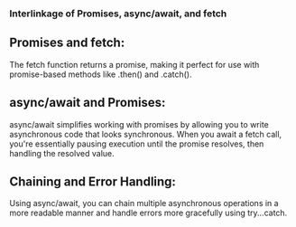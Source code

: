 ### Interlinkage of Promises, async/await, and fetch

## Promises and fetch: 
The fetch function returns a promise, making it perfect for use with promise-based methods like .then() and .catch().


## async/await and Promises: 

async/await simplifies working with promises by allowing you to write asynchronous code that looks synchronous. When you await a fetch call, you're essentially pausing execution until the promise resolves, then handling the resolved value.


## Chaining and Error Handling: 

Using async/await, you can chain multiple asynchronous operations in a more readable manner and handle errors more gracefully using try...catch.